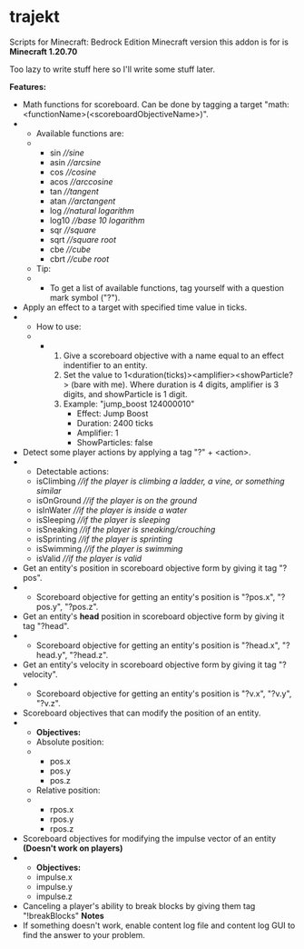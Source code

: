 # trajekt
Scripts for Minecraft: Bedrock Edition
Minecraft version this addon is for is **Minecraft 1.20.70**

Too lazy to write stuff here so I'll write some stuff later.

**Features:**
- Math functions for scoreboard. Can be done by tagging a target "math:\<functionName\>(\<scoreboardObjectiveName\>)".
- - Available functions are:
  - - sin *//sine*
    - asin *//arcsine*
    - cos *//cosine*
    - acos *//arccosine*
    - tan *//tangent*
    - atan *//arctangent*
    - log *//natural logarithm*
    - log10 *//base 10 logarithm*
    - sqr *//square*
    - sqrt *//square root*
    - cbe *//cube*
    - cbrt *//cube root*
  - Tip:
  - - To get a list of available functions, tag yourself with a question mark symbol ("?").
- Apply an effect to a target with specified time value in ticks.
- - How to use:
  - - 1) Give a scoreboard objective with a name equal to an effect indentifier to an entity.
      2) Set the value to 1\<duration(ticks)\>\<amplifier\>\<showParticle?\> (bare with me). Where duration is 4 digits, amplifier is 3 digits, and showParticle is 1 digit.
      3) Example: "jump_boost 124000010"
         - Effect: Jump Boost
         - Duration: 2400 ticks
         - Amplifier: 1
         - ShowParticles: false
- Detect some player actions by applying a tag "?" + \<action\>.
- - Detectable actions:
  - isClimbing *//if the player is climbing a ladder, a vine, or something similar*
  - isOnGround *//if the player is on the ground*
  - isInWater *//if the player is inside a water*
  - isSleeping *//if the player is sleeping*
  - isSneaking *//if the player is sneaking/crouching*
  - isSprinting *//if the player is sprinting*
  - isSwimming *//if the player is swimming*
  - isValid *//if the player is valid*
- Get an entity's position in scoreboard objective form by giving it tag "?pos".
- - Scoreboard objective for getting an entity's position is "?pos.x", "?pos.y", "?pos.z".
- Get an entity's **head** position in scoreboard objective form by giving it tag "?head".
- - Scoreboard objective for getting an entity's position is "?head.x", "?head.y", "?head.z".
- Get an entity's velocity in scoreboard objective form by giving it tag "?velocity".
- - Scoreboard objective for getting an entity's position is "?v.x", "?v.y", "?v.z".
- Scoreboard objectives that can modify the position of an entity.
- - **Objectives:**
  - Absolute position:
  - - pos.x
    - pos.y
    - pos.z
  - Relative position:
  - - rpos.x
    - rpos.y
    - rpos.z
- Scoreboard objectives for modifying the impulse vector of an entity **(Doesn't work on players)**
- - **Objectives:**
  - impulse.x
  - impulse.y
  - impulse.z
- Canceling a player's ability to break blocks by giving them tag "!breakBlocks"
**Notes**
- If something doesn't work, enable content log file and content log GUI to find the answer to your problem.
